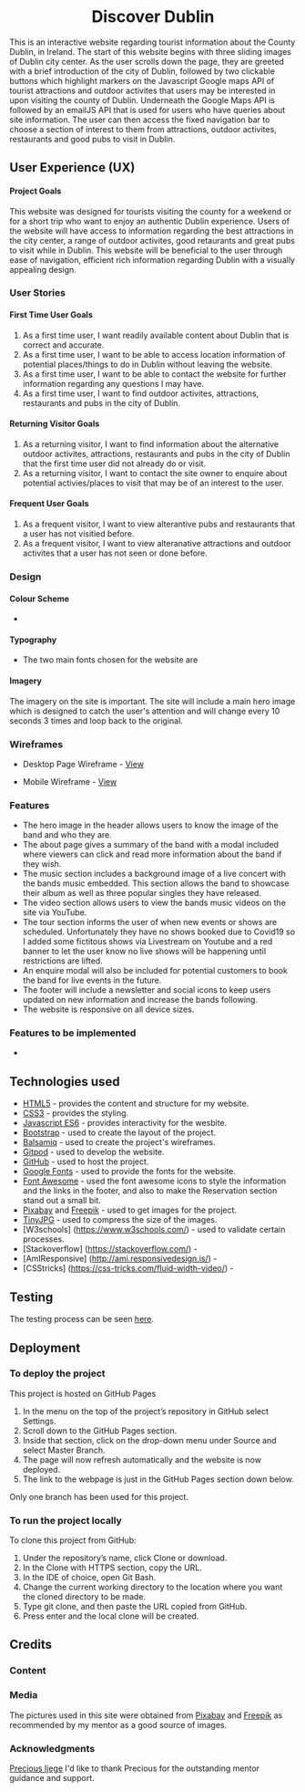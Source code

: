 <h1 align="center">Discover Dublin</h1>

<p>This is an interactive website regarding tourist information about the County Dublin, in Ireland. 
The start of this website begins with three sliding images of Dublin city center. 
As the user scrolls down the page, they are greeted with a brief introduction of the city of Dublin, 
followed by two clickable buttons which highlight markers on the Javascript Google maps API 
of tourist attractions and outdoor activites that users may be interested in upon visiting the county of Dublin. 
Underneath the Google Maps API is followed by an emailJS API that is used for users who have queries about site information.
The user can then access the fixed navigation bar to choose a section of interest to them from attractions, outdoor activites, 
restaurants and good pubs to visit in Dublin.</p>

## User Experience (UX)

#### Project Goals

This website was designed for tourists visiting the county for a weekend or for a short trip who want to enjoy an authentic Dublin experience.
Users of the website will have access to information regarding the best attractions in the city center, a range of outdoor activites, good retaurants and 
great pubs to visit while in Dublin. This website will be beneficial to the user through ease of navigation, efficient rich information regarding Dublin with a visually appealing design.

  ### User Stories

#### First Time User Goals

1. As a first time user, I want readily available content about Dublin that is correct and accurate.
2. As a first time user, I want to be able to access location information of potential places/things to do in Dublin without leaving the website.
3. As a first time user, I want to  be able to contact the website for further information regarding any questions I may have.
4. As a first time user, I want to find outdoor activites, attractions, restaurants and pubs in the city of Dublin.

#### Returning Visitor Goals

1. As a returning visitor, I want to find information about the alternative outdoor activites, attractions, restaurants and pubs in the city of Dublin that the first time user did not already do or visit.
2. As a returning visitor, I want to contact the site owner to enquire about potential activies/places to visit that may be of an interest to the user.

#### Frequent User Goals

1. As a frequent visitor, I want to view alterantive pubs and restaurants that a user has not visitied before.
2. As a frequent visitor, I want to view alteranative attractions and outdoor activites that a user has not seen or done before. 

### Design

#### Colour Scheme
* 

#### Typography
* The two main fonts chosen for the website are 

#### Imagery
The imagery on the site is important. The site will include  a main hero image which is designed to catch the user's attention and will change every 10 seconds 3 times and loop back to the original.

### Wireframes

* Desktop Page Wireframe - [View](wireframes/desktop-wireframe.pdf)

* Mobile Wireframe - [View](wireframes/mobile-wireframe.pdf)

### Features 
* The hero image in the header allows users to know the image of the band and who they are.
* The about page gives a summary of the band with a modal included where viewers can click and read more information about the band if they wish.
* The music section includes a background image of a live concert with the bands music embedded. This section allows the band to showcase their album as well as three popular singles they have released. 
* The video section allows users to view the bands music videos on the site via YouTube.
* The tour section informs the user of when new events or shows are scheduled. Unfortunately they have no shows booked due to Covid19 so I added some fictitous shows via Livestream on Youtube and a red banner to let the user know no live shows will be happening until restrictions are lifted.
* An enquire modal will also be included for potential customers to book the band for live events in the future.
* The footer will include a newsletter and social icons to keep users updated on new information and increase the bands following.
* The website is responsive on all device sizes.

### Features to be implemented
* 

##  Technologies used

- [HTML5](https://en.wikipedia.org/wiki/HTML5/) - provides the content and structure for my website.
- [CSS3](https://en.wikipedia.org/wiki/CSS/) - provides the styling.
- [Javascript ES6](https://developer.mozilla.org/en-US/docs/Web/JavaScript) - provides interactivity for the wesbite.
- [Bootstrap](https://www.getbootstrap.com/) - used to create the layout of the project.
- [Balsamiq](https://www.balsamiq.com/) - used to create the project's wireframes.
- [Gitpod](https://www.gitpod.io/) - used to develop the website.
- [GitHub](https://www.github.com/) - used to host the project.
- [Google Fonts](https://www.fonts.google.com/) - used to provide the fonts for the website.
- [Font Awesome](https://www.fontawesome.com/) - used the font awesome icons to style the information and the links in the footer, and also to make the Reservation section stand out a small bit.
- [Pixabay](https://www.pixabay.com/) and [Freepik](https://www.freepik.es/) - used to get  images for the project.
- [TinyJPG](https://www.tinyjpg.com/) - used to compress the size of the images.
- [W3schools] (https://www.w3schools.com/) - used to validate certain processes.
- [Stackoverflow] (https://stackoverflow.com/) - 
- [AmIResponsive] (http://ami.responsivedesign.is/) - 
- [CSStricks] (https://css-tricks.com/fluid-width-video/) -

## Testing

The testing process can be seen [here](TESTING.md).

## Deployment

### To deploy the project

This project is hosted on GitHub Pages

1. In the menu on the top of the project’s repository in GitHub select Settings.
2. Scroll down to the GitHub Pages section.
3. Inside that section, click on the drop-down menu under Source and select Master Branch.
4. The page will now refresh automatically and the website is now deployed.
5. The link to the webpage is just in the GitHub Pages section down below.

Only one branch has been used for this project.

### To run the project locally

To clone this project from GitHub:

1. Under the repository’s name, click Clone or download.
2. In the Clone with HTTPS section, copy the URL.
3. In the IDE of choice, open Git Bash.
4. Change the current working directory to the location where you want the cloned directory to be made.
5. Type git clone, and then paste the URL copied from GitHub.
6. Press enter and the local clone will be created.

## Credits

### Content 

###  Media

The pictures used in this site were obtained from [Pixabay](https://pixabay.com/) and [Freepik](https://www.freepik.es/) as recommended by my mentor as a good source of images.  

###  Acknowledgments

[Precious Ijege](https://www.linkedin.com/in/precious-ijege-908a00168/?originalSubdomain=ng) I'd like to thank Precious for the outstanding mentor guidance and support.
